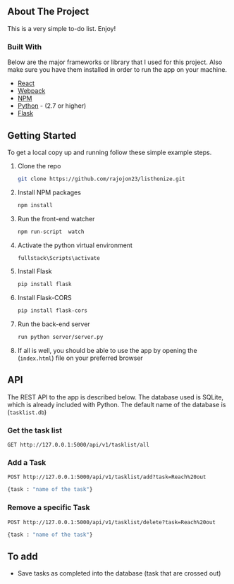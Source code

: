 ## About The Project
This is a very simple to-do list. Enjoy!

### Built With
Below are the major frameworks or library that I used for this project. Also make sure you have them installed in order to run the app on your machine.

* [React](https://reactjs.org/)
* [Webpack](https://webpack.js.org/)
* [NPM](https://www.npmjs.com/get-npm)
* [Python](https://www.python.org/downloads/) - (2.7 or higher)
* [Flask](https://flask.palletsprojects.com/en/1.1.x/installation/#)

## Getting Started
To get a local copy up and running follow these simple example steps.
1. Clone the repo
   ```sh
   git clone https://github.com/rajojon23/listhonize.git
   ```
2. Install NPM packages
   ```sh
   npm install
   ``` 
3. Run the front-end watcher
   ```sh
   npm run-script  watch
   ``` 
4. Activate the python virtual environment
   ```sh
   fullstack\Scripts\activate
   ``` 

5. Install Flask
   ```sh
   pip install flask
   ``` 

6. Install Flask-CORS
   ```sh
   pip install flask-cors
   ``` 

7. Run the back-end server
   ```sh
   run python server/server.py
   ``` 


8. If all is well, you should be able to use the app by opening the  (`index.html`) file on your preferred browser


## API
The REST API to the app is described below. The database used is SQLite, which is already included with Python. The default name of the database is (`tasklist.db`)  

### Get the task list
`GET http://127.0.0.1:5000/api/v1/tasklist/all`

### Add a Task
`POST http://127.0.0.1:5000/api/v1/tasklist/add?task=Reach%20out` 
   ```sh
   {task : "name of the task"}
   ``` 

### Remove a specific Task
`POST http://127.0.0.1:5000/api/v1/tasklist/delete?task=Reach%20out` 

   ```sh
   {task : "name of the task"}
   ``` 

## To add
* Save tasks as completed into the database (task that are crossed out)


